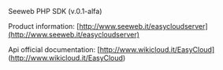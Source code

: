 Seeweb PHP SDK (v.0.1-alfa)

Product information: [http://www.seeweb.it/easycloudserver](http://www.seeweb.it/easycloudserver)

Api official documentation: [http://www.wikicloud.it/EasyCloud] (http://www.wikicloud.it/EasyCloud)
